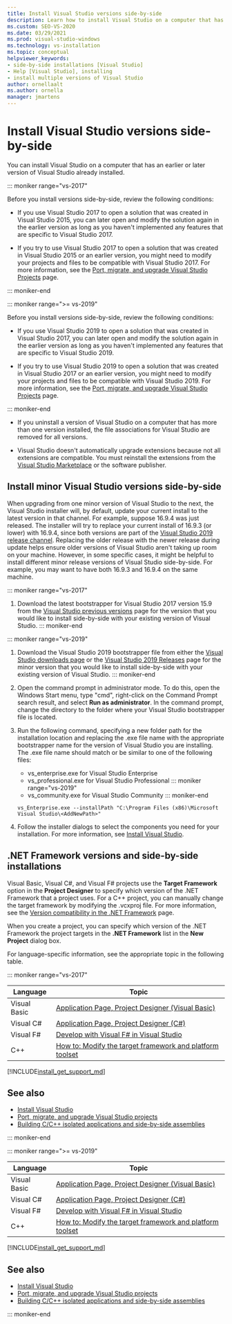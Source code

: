 ```yaml
---
title: Install Visual Studio versions side-by-side
description: Learn how to install Visual Studio on a computer that has an earlier or later version of Visual Studio already installed.
ms.custom: SEO-VS-2020
ms.date: 03/29/2021
ms.prod: visual-studio-windows
ms.technology: vs-installation
ms.topic: conceptual
helpviewer_keywords:
- side-by-side installations [Visual Studio]
- Help [Visual Studio], installing
- install multiple versions of Visual Studio
author: ornellaalt
ms.author: ornella
manager: jmartens
---
```

# Install Visual Studio versions side-by-side

You can install Visual Studio on a computer that has an earlier or later version of Visual Studio already installed.

::: moniker range="vs-2017"

Before you install versions side-by-side, review the following conditions:

* If you use Visual Studio 2017 to open a solution that was created in Visual Studio 2015, you can later open and modify the solution again in the earlier version as long as you haven't implemented any features that are specific to Visual Studio 2017.

* If you try to use Visual Studio 2017 to open a solution that was created in Visual Studio 2015 or an earlier version, you might need to modify your projects and files to be compatible with Visual Studio 2017. For more information, see the [Port, migrate, and upgrade Visual Studio Projects](../porting/port-migrate-and-upgrade-visual-studio-projects.md?view=vs-2017&preserve-view=true) page.

::: moniker-end

::: moniker range=">= vs-2019"

Before you install versions side-by-side, review the following conditions:

* If you use Visual Studio 2019 to open a solution that was created in Visual Studio 2017, you can later open and modify the solution again in the earlier version as long as you haven't implemented any features that are specific to Visual Studio 2019.

* If you try to use Visual Studio 2019 to open a solution that was created in Visual Studio 2017 or an earlier version, you might need to modify your projects and files to be compatible with Visual Studio 2019. For more information, see the [Port, migrate, and upgrade Visual Studio Projects](../porting/port-migrate-and-upgrade-visual-studio-projects.md) page.

::: moniker-end

* If you uninstall a version of Visual Studio on a computer that has more than one version installed, the file associations for Visual Studio are removed for all versions.

* Visual Studio doesn't automatically upgrade extensions because not all extensions are compatible. You must reinstall the extensions from the [Visual Studio Marketplace](https://marketplace.visualstudio.com/) or the software publisher.

## Install minor Visual Studio versions side-by-side

When upgrading from one minor version of Visual Studio to the next, the Visual Studio installer will, by default, update your current install to the latest version in that channel. For example, suppose 16.9.4 was just released. The installer will try to replace your current install of 16.9.3 (or lower) with 16.9.4, since both versions are part of the [Visual Studio 2019 release channel](https://docs.microsoft.com/visualstudio/productinfo/release-rhythm). Replacing the older release with the newer release during update helps ensure older versions of Visual Studio aren't taking up room on your machine. However, in some specific cases, it might be helpful to install different minor release versions of Visual Studio side-by-side. For example, you may want to have both 16.9.3 and 16.9.4 on the same machine. 

::: moniker range="vs-2017"
1. Download the latest bootstrapper for Visual Studio 2017 version 15.9 from the [Visual Studio previous versions](https://visualstudio.microsoft.com/vs/older-downloads/) page for the version that you would like to install side-by-side with your existing version of Visual Studio.
::: moniker-end

::: moniker range="vs-2019"
1. Download the Visual Studio 2019 bootstrapper file from either the [Visual Studio downloads page](https://visualstudio.microsoft.com/downloads) or the [Visual Studio 2019 Releases](https://docs.microsoft.com/visualstudio/releases/2019/history#installing-an-earlier-release) page for the minor version that you would like to install side-by-side with your existing version of Visual Studio.
::: moniker-end

2. Open the command prompt in administrator mode. To do this, open the Windows Start menu, type "cmd", right-click on the Command Prompt search result, and select **Run as administrator**. In the command prompt, change the directory to the folder where your Visual Studio bootstrapper file is located.
3. Run the following command, specifying a new folder path for the installation location and replacing the .exe file name with the appropriate bootstrapper name for the version of Visual Studio you are installing. The .exe file name should match or be similar to one of the following files:
   * vs_enterprise.exe for Visual Studio Enterprise
   * vs_professional.exe for Visual Studio Professional
::: moniker range="vs-2019"
   * vs_community.exe for Visual Studio Community
::: moniker-end   
   ```
   vs_Enterprise.exe --installPath "C:\Program Files (x86)\Microsoft Visual Studio\<AddNewPath>"
   ```

4. Follow the installer dialogs to select the components you need for your installation. For more information, see [Install Visual Studio](install-visual-studio.md#step-4---choose-workloads).

## .NET Framework versions and side-by-side installations

Visual Basic, Visual C#, and Visual F# projects use the **Target Framework** option in the **Project Designer** to specify which version of the .NET Framework that a project uses. For a C++ project, you can manually change the target framework by modifying the .vcxproj file. For more information, see the [Version compatibility in the .NET Framework](/dotnet/framework/migration-guide/version-compatibility) page.

When you create a project, you can specify which version of the .NET Framework the project targets in the **.NET Framework** list in the **New Project** dialog box.

For language-specific information, see the appropriate topic in the following table.

::: moniker range="vs-2017"

| Language | Topic |
|--------------|-----------|
| Visual Basic | [Application Page, Project Designer (Visual Basic)](../ide/reference/application-page-project-designer-visual-basic.md?view=vs-2017&preserve-view=true) |
| Visual C# | [Application Page, Project Designer (C#)](../ide/reference/application-page-project-designer-csharp.md?view=vs-2017&preserve-view=true) |
| Visual F# | [Develop with Visual F# in Visual Studio](../ide/fsharp-visual-studio.md?view=vs-2017&preserve-view=true) |
|C++ | [How to: Modify the target framework and platform toolset](/cpp/build/how-to-modify-the-target-framework-and-platform-toolset/) |

[!INCLUDE[install_get_support_md](includes/install_get_support_md.md)]

## See also

* [Install Visual Studio](install-visual-studio.md?view=vs-2017&preserve-view=true)
* [Port, migrate, and upgrade Visual Studio projects](../porting/port-migrate-and-upgrade-visual-studio-projects.md?view=vs-2017&preserve-view=true)
* [Building C/C++ isolated applications and side-by-side assemblies](/cpp/build/building-c-cpp-isolated-applications-and-side-by-side-assemblies/)

::: moniker-end

::: moniker range=">= vs-2019"

| Language | Topic |
|--------------|-----------|
| Visual Basic | [Application Page, Project Designer (Visual Basic)](../ide/reference/application-page-project-designer-visual-basic.md) |
| Visual C# | [Application Page, Project Designer (C#)](../ide/reference/application-page-project-designer-csharp.md) |
| Visual F# | [Develop with Visual F# in Visual Studio](../ide/fsharp-visual-studio.md) |
| C++ | [How to: Modify the target framework and platform toolset](/cpp/build/how-to-modify-the-target-framework-and-platform-toolset/) |

[!INCLUDE[install_get_support_md](includes/install_get_support_md.md)]

## See also

* [Install Visual Studio](install-visual-studio.md)
* [Port, migrate, and upgrade Visual Studio projects](../porting/port-migrate-and-upgrade-visual-studio-projects.md)
* [Building C/C++ isolated applications and side-by-side assemblies](/cpp/build/building-c-cpp-isolated-applications-and-side-by-side-assemblies/)

::: moniker-end

